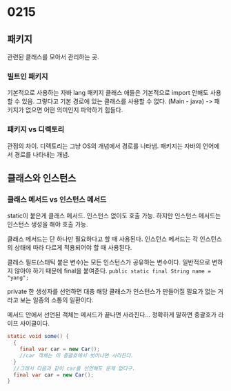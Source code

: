 # 0215

## 패키지

관련된 클래스를 모아서 관리하는 곳.

### 빌트인 패키지

기본적으로 사용하는 자바 lang 패키지 클래스 애들은 기본적으로 import 안해도 사용할 수 있음.
그렇다고 기본 경로에 있는 클래스를 사용할 수 없다. (Main - java) -> 패키지가 없으면 어떤 의미인지 파악하기 힘들다.

### 패키지 vs 디렉토리

관점의 차이. 디렉토리는 그냥 OS의 개념에서 경로를 나타냄. 패키지는 자바의 언어에서 경로를 나타내는 개념.

## 클래스와 인스턴스

### 클래스 메서드 vs 인스턴스 메서드

static이 붙은게 클래스 메서드. 인스턴스 없이도 호출 가능.
하지만 인스턴스 메서드는 인스턴스 생성을 해야 호출 가능.

클래스 메서드는 단 하나만 필요하다고 할 때 사용된다.
인스턴스 메서드는 각 인스턴스의 상태에 따라 다르게 적용되어야 할 때 사용된다.

클래스 필드(스태틱 붙은 변수)는 모든 인스턴스가 공유하는 변수이다. 일반적으로 변하지 않아야 하기 때문에 final을 붙여준다.
`public static final String name = "yang";`

private 한 생성자를 선언하면 대충 해당 클래스가 인스턴스가 만들어질 필요가 없는 거라고 보는 일종의 소통의 일환이다.

메서드 안에서 선언된 객체는 메서드가 끝나면 사라진다... 정확하게 말하면 중괄호가 라이프 사이클이다.

```java
static void some() {
  {
    final var car = new Car();
    //car 객체는 이 중괄호에서 벗어나면 사라진다.
  }
  //그래서 다음과 같이 car를 선언해도 문제 없다구.
  final var car = new Car();
}
```

